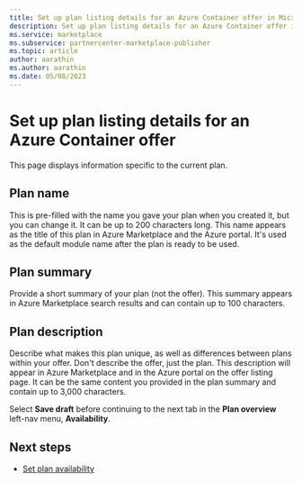 ```yaml
---
title: Set up plan listing details for an Azure Container offer in Microsoft AppSource.
description: Set up plan listing details for an Azure Container offer in Microsoft AppSource.
ms.service: marketplace 
ms.subservice: partnercenter-marketplace-publisher
ms.topic: article
author: aarathin
ms.author: aarathin
ms.date: 05/08/2023
---
```


# Set up plan listing details for an Azure Container offer

This page displays information specific to the current plan.

## Plan name

This is pre-filled with the name you gave your plan when you created it, but you can change it. It can be up to 200 characters long. This name appears as the title of this plan in Azure Marketplace and the Azure portal. It's used as the default module name after the plan is ready to be used.

## Plan summary

Provide a short summary of your plan (not the offer). This summary appears in Azure Marketplace search results and can contain up to 100 characters.

## Plan description

Describe what makes this plan unique, as well as differences between plans within your offer. Don't describe the offer, just the plan. This description will appear in Azure Marketplace and in the Azure portal on the offer listing page. It can be the same content you provided in the plan summary and contain up to 3,000 characters.

Select **Save draft** before continuing to the next tab in the **Plan overview** left-nav menu, **Availability**.

## Next steps

- [Set plan availability](azure-container-plan-availability.md)
